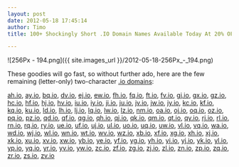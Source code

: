 ```yaml
---
layout: post
date: 2012-05-18 17:45:14
author: Timo
title: 100+ Shockingly Short .IO Domain Names Available Today At 20% OFF!

---
```


![256Px - 194.png]({{ site.images_url }}/2012-05-18-256Px_-_194.png)

These goodies will go fast, so without further ado, here are the few remaining (letter-only) two-character [.io domains](https://iwantmyname.com/domains/io-domain-name-registration-for-british-indian-ocean-territory):

[ah.io](/search?domain=ah.io), 
[ay.io](/search?domain=ay.io), 
[bq.io](/search?domain=bq.io), 
[dv.io](/search?domain=dv.io), 
[ej.io](/search?domain=ej.io), 
[ew.io](/search?domain=ew.io), 
[fh.io](/search?domain=fh.io), 
[fq.io](/search?domain=fq.io), 
[ft.io](/search?domain=ft.io), 
[fv.io](/search?domain=fv.io), 
[gj.io](/search?domain=gj.io), 
[gx.io](/search?domain=gx.io), 
[gz.io](/search?domain=gz.io), 
[hc.io](/search?domain=hc.io), 
[hf.io](/search?domain=hf.io), 
[hj.io](/search?domain=hj.io), 
[hv.io](/search?domain=hv.io), 
[iu.io](/search?domain=iu.io), 
[iy.io](/search?domain=iy.io), 
[ji.io](/search?domain=ji.io), 
[ju.io](/search?domain=ju.io), 
[jv.io](/search?domain=jv.io), 
[jw.io](/search?domain=jw.io), 
[jy.io](/search?domain=jy.io), 
[kc.io](/search?domain=kc.io), 
[kf.io](/search?domain=kf.io), 
[kq.io](/search?domain=kq.io), 
[ku.io](/search?domain=ku.io), 
[ld.io](/search?domain=ld.io), 
[lh.io](/search?domain=lh.io), 
[lj.io](/search?domain=lj.io), 
[lq.io](/search?domain=lq.io), 
[lw.io](/search?domain=lw.io), 
[lz.io](/search?domain=lz.io), 
[nm.io](/search?domain=nm.io), 
[oa.io](/search?domain=oa.io), 
[oj.io](/search?domain=oj.io), 
[oq.io](/search?domain=oq.io), 
[oz.io](/search?domain=oz.io), 
[pq.io](/search?domain=pq.io), 
[pz.io](/search?domain=pz.io), 
[qd.io](/search?domain=qd.io), 
[qf.io](/search?domain=qf.io), 
[qg.io](/search?domain=qg.io), 
[qh.io](/search?domain=qh.io), 
[qj.io](/search?domain=qj.io), 
[qk.io](/search?domain=qk.io), 
[qm.io](/search?domain=qm.io), 
[qt.io](/search?domain=qt.io), 
[qy.io](/search?domain=qy.io), 
[rj.io](/search?domain=rj.io), 
[rl.io](/search?domain=rl.io), 
[rn.io](/search?domain=rn.io), 
[rq.io](/search?domain=rq.io), 
[ry.io](/search?domain=ry.io), 
[ue.io](/search?domain=ue.io), 
[uf.io](/search?domain=uf.io), 
[uj.io](/search?domain=uj.io), 
[ul.io](/search?domain=ul.io), 
[uo.io](/search?domain=uo.io), 
[uq.io](/search?domain=uq.io), 
[uw.io](/search?domain=uw.io), 
[vl.io](/search?domain=vl.io), 
[vq.io](/search?domain=vq.io), 
[wa.io](/search?domain=wa.io), 
[wd.io](/search?domain=wd.io), 
[wj.io](/search?domain=wj.io), 
[wl.io](/search?domain=wl.io), 
[wn.io](/search?domain=wn.io), 
[wt.io](/search?domain=wt.io), 
[wv.io](/search?domain=wv.io), 
[wz.io](/search?domain=wz.io), 
[xb.io](/search?domain=xb.io), 
[xf.io](/search?domain=xf.io), 
[xg.io](/search?domain=xg.io), 
[xh.io](/search?domain=xh.io), 
[xj.io](/search?domain=xj.io), 
[xk.io](/search?domain=xk.io), 
[xu.io](/search?domain=xu.io), 
[xv.io](/search?domain=xv.io), 
[xw.io](/search?domain=xw.io), 
[yb.io](/search?domain=yb.io), 
[ye.io](/search?domain=ye.io), 
[yf.io](/search?domain=yf.io), 
[yg.io](/search?domain=yg.io), 
[yh.io](/search?domain=yh.io), 
[yi.io](/search?domain=yi.io), 
[yj.io](/search?domain=yj.io), 
[yk.io](/search?domain=yk.io), 
[yl.io](/search?domain=yl.io), 
[yp.io](/search?domain=yp.io), 
[yq.io](/search?domain=yq.io), 
[yr.io](/search?domain=yr.io), 
[yv.io](/search?domain=yv.io), 
[yw.io](/search?domain=yw.io), 
[zc.io](/search?domain=zc.io), 
[zf.io](/search?domain=zf.io), 
[zg.io](/search?domain=zg.io), 
[zj.io](/search?domain=zj.io), 
[zl.io](/search?domain=zl.io), 
[zn.io](/search?domain=zn.io), 
[zp.io](/search?domain=zp.io), 
[zq.io](/search?domain=zq.io), 
[zr.io](/search?domain=zr.io), 
[zs.io](/search?domain=zs.io), 
[zv.io](/search?domain=zv.io)
